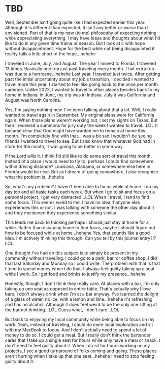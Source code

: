 # TBD

Well, September isn't going quite like I had expected earlier this year. Although it is different than expected, it isn't any better or worse than I envisioned. Part of that is my new (to me) philosophy of expecting nothing while appreciating everything. I may have ideas and thoughts about what I'd like to do in any given time frame or season. But I look at it with hope without disappointment. Hope for the best while not being disappointed if reality falls a little short of the hope...hehehe

I traveled in June, July, and August. The year I moved to Florida, I traveled 13 times. Basically one trip just past traveling every month. That extra trip was due to a hurricane...hehehe Last year, I traveled just twice. After getting past the initial uncertainty about my job's transition, I decided I wanted to travel more this year. I started to feel like going back to the once per month cadence. Unlike 2022, I wanted to travel to other places besides back to my home in Indiana. In June, my trip was in Indiana. July it was California and August was North Carolina.

Yes, I'm saying nothing new. I've been talking about that a lot. Well, I really wanted to travel again in September. My original plans were for California again. When those plans weren't working out, I set my sights on Texas. But then I received a summons for jury duty the week I wanted to travel...LOL It became clear that God might have wanted me to remain at home this month. I'm completely fine with that. I was a bit sad I wouldn't be seeing friends I wanted to travel to see. But I also know that whatever God had in store for the month, it was going to be better in some way.

If the Lord wills it, I think I'd still like to do some sort of travel this month. Instead of a place I would need to fly to, perhaps I could find somewhere within driving distance? Louisiana, Alabama, or somewhere else here in Florida would be nice. But as I dream of going somewhere, I also recognize what the problem is...hehehe

So, what's my problem? I haven't been able to focus while at home. I do my day job and all basic tasks each week. But when I go to sit and focus on a personal project, I get very distracted...LOL When I travel, I tend to find some focus. This seems weird to me. I have no idea if anyone else experiences this or not. I was talking with someone the other day about it and they mentioned they experience something similar.

This leads me back to thinking perhaps I should just stay at home for a while. Rather than escaping home to find focus, maybe I should figure out how to be focused while at home...hehehe Yes, that sounds like a good idea. I'm actively thinking this through. Can you tell by this journal entry?!? LOL

One thought I've had on this subject is to simply be present in my community without traveling. I could go to a park, bar, or coffee shop. I did that last Saturday and Monday so I could write. The problem with that is that I tend to spend money when I do that. I always feel guilty taking up a seat while I work. So I get food and drinks to justify my presence...hehehe

Honestly, though, I don't think they really care. At places with a bar, I'm only taking up one seat as opposed to entire table. That's actually why I love bars. I don't always drink when I'm at a bar anyway. I've learned the delight of a glass of water, no ice, with a lemon and lime...hehehe It's refreshing and has no alcohol. Although it does feel weird to be the only one sitting at the bar not drinking...LOL Guess what, I don't care...LOL

But back to enjoying my local community while being able to focus on my *work*. Yeah, instead of traveling, I could do more local exploration and sit with my MacBook to focus. And I don't actually need to spend a lot of money to do so. I could get a meal. But I really don't think the bartender cares that I take up a single seat for hours while only have a meal or snack. I don't need to feel guilty about it. When I do sit for hours working on my projects, I see a good turnaround of folks coming and going. These places aren't hurting when I take up that one seat...hehehe I need to stop feeling guilty about it.

